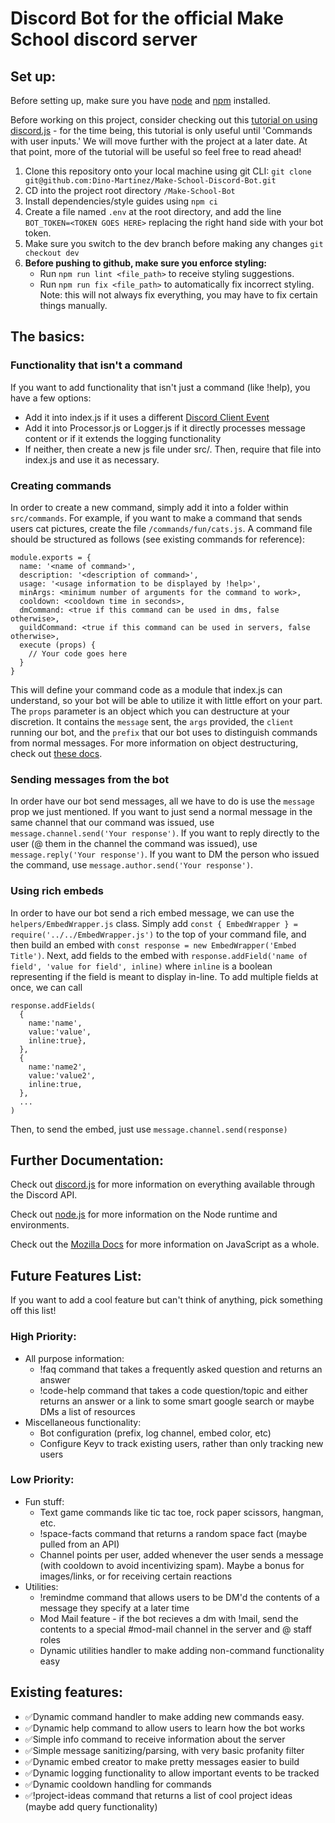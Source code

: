 # Discord Bot for the official Make School discord server

## Set up:

Before setting up, make sure you have [node](https://nodejs.org/en/download/) and [npm](https://www.npmjs.com/get-npm) installed.

Before working on this project, consider checking out this [tutorial on using discord.js](https://discordjs.guide/) - for the time being, this tutorial is only useful until 'Commands with user inputs.' We will move further with the project at a later date. At that point, more of the tutorial will be useful so feel free to read ahead!

1. Clone this repository onto your local machine using git CLI: `git clone git@github.com:Dino-Martinez/Make-School-Discord-Bot.git`
2. CD into the project root directory `/Make-School-Bot`
3. Install dependencies/style guides using `npm ci`
4. Create a file named `.env` at the root directory, and add the line `BOT_TOKEN=<TOKEN GOES HERE>` replacing the right hand side with your bot token.
5. Make sure you switch to the dev branch before making any changes `git checkout dev`
6. <strong> Before pushing to github, make sure you enforce styling: </strong>
   - Run `npm run lint <file_path>` to receive styling suggestions.
   - Run `npm run fix <file_path>` to automatically fix incorrect styling. Note: this will not always fix everything, you may have to fix certain things manually.

## The basics:

### Functionality that isn't a command

If you want to add functionality that isn't just a command (like !help), you have a few options:

- Add it into index.js if it uses a different [Discord Client Event](https://discord.js.org/#/docs/main/stable/class/Client?scrollTo=e-channelCreate)
- Add it into Processor.js or Logger.js if it directly processes message content or if it extends the logging functionality
- If neither, then create a new js file under src/. Then, require that file into index.js and use it as necessary.

### Creating commands

In order to create a new command, simply add it into a folder within `src/commands`.
For example, if you want to make a command that sends users cat pictures, create the file `/commands/fun/cats.js`. A command file should be structured as follows (see existing commands for reference):

```
module.exports = {
  name: '<name of command>',
  description: '<description of command>',
  usage: '<usage information to be displayed by !help>',
  minArgs: <minimum number of arguments for the command to work>,
  cooldown: <cooldown time in seconds>,
  dmCommand: <true if this command can be used in dms, false otherwise>,
  guildCommand: <true if this command can be used in servers, false otherwise>,
  execute (props) {
    // Your code goes here
  }
}
```

This will define your command code as a module that index.js can understand, so your bot will be able to utilize it with little effort on your part. The `props` parameter is an object which you can destructure at your discretion. It contains the `message` sent, the `args` provided, the `client` running our bot, and the `prefix` that our bot uses to distinguish commands from normal messages. For more information on object destructuring, check out [these docs](https://developer.mozilla.org/en-US/docs/Web/JavaScript/Reference/Operators/Destructuring_assignment#object_destructuring).

### Sending messages from the bot

In order have our bot send messages, all we have to do is use the `message` prop we just mentioned. If you want to just send a normal message in the same channel that our command was issued, use `message.channel.send('Your response')`. If you want to reply directly to the user (@ them in the channel the command was issued), use `message.reply('Your response')`. If you want to DM the person who issued the command, use `message.author.send('Your response')`.

### Using rich embeds

In order to have our bot send a rich embed message, we can use the `helpers/EmbedWrapper.js` class. Simply add `const { EmbedWrapper } = require('../../EmbedWrapper.js')` to the top of your command file, and then build an embed with `const response = new EmbedWrapper('Embed Title')`. Next, add fields to the embed with `response.addField('name of field', 'value for field', inline)` where `inline` is a boolean representing if the field is meant to display in-line. To add multiple fields at once, we can call

```
response.addFields(
  {
    name:'name',
    value:'value',
    inline:true},
  },
  {
    name:'name2',
    value:'value2',
    inline:true,
  },
  ...
)

```

Then, to send the embed, just use `message.channel.send(response)`

## Further Documentation:

Check out [discord.js](https://discord.js.org/#/docs/main/stable/general/welcome) for more information on everything available through the Discord API.

Check out [node.js](https://nodejs.org/en/docs/) for more information on the Node runtime and environments.

Check out the [Mozilla Docs](https://developer.mozilla.org/en-US/docs/Web/JavaScript) for more information on JavaScript as a whole.

## Future Features List:

If you want to add a cool feature but can't think of anything, pick something off this list!

### High Priority:

- All purpose information:
  - !faq command that takes a frequently asked question and returns an answer
  - !code-help command that takes a code question/topic and either returns an answer or a link to some smart google search or maybe DMs a list of resources
- Miscellaneous functionality:
  - Bot configuration (prefix, log channel, embed color, etc)
  - Configure Keyv to track existing users, rather than only tracking new users

### Low Priority:

- Fun stuff:
  - Text game commands like tic tac toe, rock paper scissors, hangman, etc.
  - !space-facts command that returns a random space fact (maybe pulled from an API)
  - Channel points per user, added whenever the user sends a message (with cooldown to avoid incentivizing spam). Maybe a bonus for images/links, or for receiving certain reactions
- Utilities:
  - !remindme command that allows users to be DM'd the contents of a message they specify at a later time
  - Mod Mail feature - if the bot recieves a dm with !mail, send the contents to a special #mod-mail channel in the server and @ staff roles
  - Dynamic utilities handler to make adding non-command functionality easy

## Existing features:

- ✅Dynamic command handler to make adding new commands easy.
- ✅Dynamic help command to allow users to learn how the bot works
- ✅Simple info command to receive information about the server
- ✅Simple message sanitizing/parsing, with very basic profanity filter
- ✅Dynamic embed creator to make pretty messages easier to build
- ✅Dynamic logging functionality to allow important events to be tracked
- ✅Dynamic cooldown handling for commands
- ✅!project-ideas command that returns a list of cool project ideas (maybe add query functionality)
